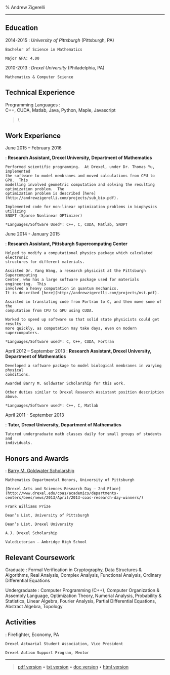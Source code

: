 % Andrew Zigerelli 

----

Education
--------------------

2014-2015
:   *University of Pittsburgh*
    (Pittsburgh, PA)

    Bachelor of Science in Mathematics
    
    Major GPA: 4.00

2010-2013
:   *Drexel University*
    (Philadelphia, PA)

    Mathematics & Computer Science

Technical Experience
--------------------

Programming Languages
:   
    C++, CUDA, Matlab, Java, Python, Maple, Javascript

> \

Work Experience
--------------------

June 2015 – February 2016

:   **Research Assistant, Drexel University, Department of Mathematics**

    Performed scientific programming.  At Drexel, under Dr. Thomas Yu, implemented
    the software to model membranes and moved calculations from CPU to GPU.  This
    modelling involved geometric computation and solving the resulting optimization problem.  The
    optimization problem is described [here](http://andrewzigerelli.com/projects/sub_bio.pdf).

    Implemented code for non-linear optimization problems in biophysics utilizing
    SNOPT (Sparse Nonlinear OPTimizer)

    *Languages/Software Used*: C++, C, CUDA, Matlab, SNOPT 

June 2014 - January 2015

:    **Research Assistant, Pittsburgh Supercomputing Center**
    
    Helped to modify a computational physics package which calculated electronic
    structures for different materials.  

    Assisted Dr. Yang Wang, a research physicist at the Pittsburgh Supercomputing
    Center, who has a large software package used for materials engineering.  This
    involved a heavy computation in quantum mechanics. 
    It is described [here](http://andrewzigerelli.com/projects/mst.pdf).

    Assisted in translating code from Fortran to C, and then move some of the
    computation from CPU to GPU using CUDA.

    Worked to speed up software so that solid state physicists could get results
    more quickly, as computation may take days, even on modern supercomputers.

    *Languages/Software used*: C, C++, CUDA, Fortran

April 2012 – September 2013 
:   **Research Assistant, Drexel University, Department of Mathematics**

    Developed a software package to model biological membranes in varying physical
    conditions.  

    Awarded Barry M. Goldwater Scholarship for this work.

    Other duties similar to Drexel Research Assistant position description above.

    *Languages/Software used*: C++, C, Matlab

April 2011 - September 2013

:   **Tutor, Drexel University, Department of Mathematics**

    Tutored undergraduate math classes daily for small groups of students and
    individuals.

Honors and Awards
------------------------


:   [Barry M. Goldwater Scholarship](https://goldwater.scholarsapply.org/sch-2013.php)

    Mathematics Departmental Honors, University of Pittsburgh

    [Drexel Arts and Sciences Research Day – 2nd Place](http://www.drexel.edu/coas/academics/departments-centers/bees/news/2013/April/2013-coas-research-day-winners/)

    Frank Williams Prize

    Dean’s List, University of Pittsburgh

    Dean’s List, Drexel University

    A.J. Drexel Scholarship

    Valedictorian – Ambridge High School

Relevant Coursework
------------------------

Graduate
:   Formal Verification in Cryptography, Data Structures & Algorithms, Real
    Analysis, Complex Analysis, Functional Analysis, Ordinary Differential Equations

Undergraduate
:   Computer Programming (C++), Computer Organization & Assembly Language,
    Optimization Theory, Numerial Analysis, Probability & Statistics, Linear
    Algebra, Fourier Analysis, Partial Differential Equations, Abstract Algebra,
    Topology

Activities
------------------------


:   Firefighter, Economy, PA

    Drexel Actuarial Student Association, Vice President

    Drexel Autism Support Program, Mentor

----

> [pdf version](http://andrewzigerelli.com/resume/AndrewZigerelli-resume.pdf) •
> [txt version](http://andrewzigerelli.com/resume/AndrewZigerelli-resume.txt) •
> [doc version](http://andrewzigerelli.com/resume/AndrewZigerelli-resume.docx) •
> [html version](http://andrewzigerelli.com/resume)
